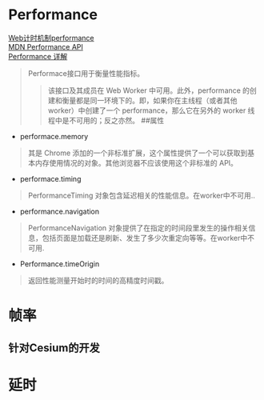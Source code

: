 # Performance
[Web计时机制performance](https://www.cnblogs.com/xiaohuochai/archive/2017/03/09/6523397.html)  
[MDN Performance API](https://developer.mozilla.org/zh-CN/docs/Web/API/Performance)  
[Performance 详解](https://www.jianshu.com/p/acf1ec35ad7b)
> Performace接口用于衡量性能指标。
>> 该接口及其成员在 Web Worker 中可用。此外，performance 的创建和衡量都是同一环境下的。即，如果你在主线程（或者其他 worker）中创建了一个 performance，那么它在另外的 worker 线程中是不可用的；反之亦然。
##属性
+ performace.memory
> 其是 Chrome 添加的一个非标准扩展，这个属性提供了一个可以获取到基本内存使用情况的对象。其他浏览器不应该使用这个非标准的 API。
+ performace.timing
> PerformanceTiming 对象包含延迟相关的性能信息。在worker中不可用..
+ performance.navigation
> PerformanceNavigation 对象提供了在指定的时间段里发生的操作相关信息，包括页面是加载还是刷新、发生了多少次重定向等等。在worker中不可用.
+ Performance.timeOrigin
> 返回性能测量开始时的时间的高精度时间戳。
# 帧率
## 针对Cesium的开发

# 延时
